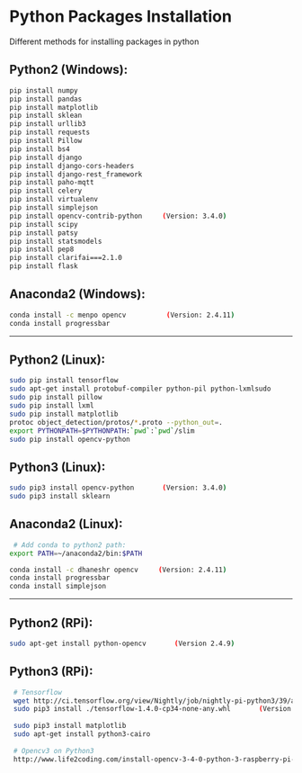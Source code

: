 # Python Packages Installation
Different methods for installing packages in python

## Python2 (Windows):
 ```bash
 pip install numpy 
 pip install pandas 
 pip install matplotlib 
 pip install sklean 
 pip install urllib3 
 pip install requests 
 pip install Pillow 
 pip install bs4 
 pip install django 
 pip install django-cors-headers 
 pip install django-rest_framework 
 pip install paho-mqtt 
 pip install celery 
 pip install virtualenv 
 pip install simplejson
 pip install opencv-contrib-python     (Version: 3.4.0)
 pip install scipy
 pip install patsy
 pip install statsmodels
 pip install pep8
 pip install clarifai===2.1.0
 pip install flask
 ```
 
 ## Anaconda2 (Windows):
 ```bash
conda install -c menpo opencv          (Version: 2.4.11)
conda install progressbar
```
<hr>


## Python2 (Linux):
 ```bash
sudo pip install tensorflow
sudo apt-get install protobuf-compiler python-pil python-lxmlsudo 
sudo pip install pillow
sudo pip install lxml
sudo pip install matplotlib
protoc object_detection/protos/*.proto --python_out=.
export PYTHONPATH=$PYTHONPATH:`pwd`:`pwd`/slim
sudo pip install opencv-python
 ```
## Python3 (Linux):
 ```bash
 sudo pip3 install opencv-python       (Version: 3.4.0)
 sudo pip3 install sklearn
 ```

## Anaconda2 (Linux):
```bash
 # Add conda to python2 path:
export PATH=~/anaconda2/bin:$PATH

conda install -c dhaneshr opencv     (Version: 2.4.11)
conda install progressbar
conda install simplejson
```
<hr>


## Python2 (RPi):
```bash
sudo apt-get install python-opencv       (Version 2.4.9)
```

## Python3 (RPi):
```bash
 # Tensorflow
 wget http://ci.tensorflow.org/view/Nightly/job/nightly-pi-python3/39/artifact/output-artifacts/tensorflow-1.4.0-cp34-none-any.whl
 sudo pip3 install ./tensorflow-1.4.0-cp34-none-any.whl       (Version: 1.4.0)
 
 sudo pip3 install matplotlib
 sudo apt-get install python3-cairo
 
 # Opencv3 on Python3
 http://www.life2coding.com/install-opencv-3-4-0-python-3-raspberry-pi-3/
 
 ```


 

